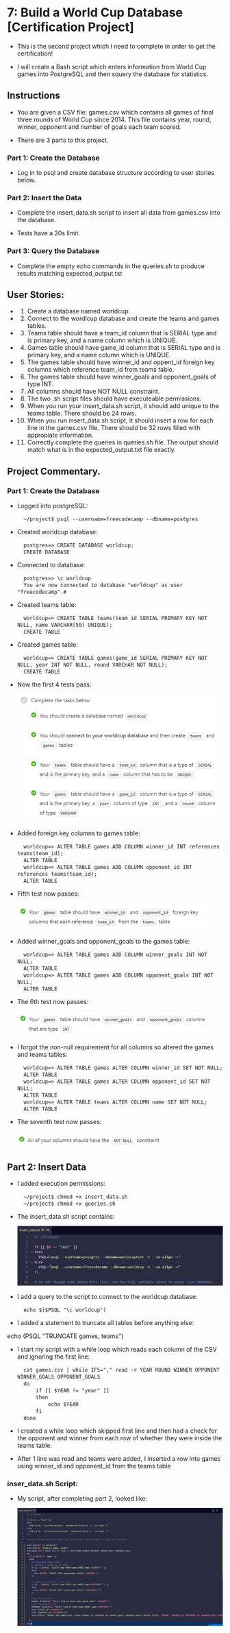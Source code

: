 # 7: Build a World Cup Database [Certification Project]

- This is the second project which I need to complete in order to get the certification!

- I will create a Bash script which enters information from World Cup games into PostgreSQL and then squery the database for statistics.

## Instructions

- You are given a CSV file: games.csv which contains all games of final three rounds of World Cup since 2014. This file contains year, round, winner, opponent and number of goals each team scored.

- There are 3 parts to this project.

### Part 1: Create the Database

- Log in to psql and create database structure according to user stories below.

### Part 2: Insert the Data

- Complete the insert_data.sh script to insert all data from games.csv into the database.

- Tests have a 20s limit.

### Part 3: Query the Database

- Complete the empty echo commands in the queries.sh to produce results matching expected_output.txt

## User Stories:

* 1. Create a database named worldcup.
* 2. Connect to the wordlcup database and create the teams and games tables.
* 3. Teams table should have a team_id column that is SERIAL type and is primary key, and a name column which is UNIQUE.
* 4. Games table should have game_id column that is SERIAL type and is primary key, and a name column which is UNIQUE.
* 5. The games table should have winner_id and oppent_id foreign key columns which reference team_id from teams table.
* 6. The games table should have winner_goals and opponent_goals of type INT.
* 7. All columns should have NOT NULL constraint.
* 8. The  two .sh script files should have executeable permissions.
* 9. When you run your insert_data.sh script, it should add unique to the teams table. There should be 24 rows.
* 10. When you run insert_data.sh script, it should insert a row for each line in the games.csv file. There should be 32 rows filled with appropiate information.
* 11. Correctly complete the queries in queries.sh file. The output should match what is in the expected_output.txt file exactly.


## Project Commentary.

### Part 1: Create the Database

- Logged into postgreSQL:

        ~/project$ psql --username=freecodecamp --dbname=postgres

- Created worldcup database:

        postgres=> CREATE DATABASE worldcup;
        CREATE DATABASE

- Connected to database:

        postgres=> \c worldcup
        You are now connected to database "worldcup" as user "freecodecamp".#

- Created teams table:

        worldcup=> CREATE TABLE teams(team_id SERIAL PRIMARY KEY NOT NULL, name VARCHAR(50) UNIQUE);
        CREATE TABLE

- Created games table:

        worldcup=> CREATE TABLE games(game_id SERIAL PRIMARY KEY NOT NULL, year INT NOT NULL, round VARCHAR NOT NULL);
        CREATE TABLE

- Now the first 4 tests pass:

    ![](2022-12-26-10-26-50.png)

- Added foreign key columns to games table:

        worldcup=> ALTER TABLE games ADD COLUMN winner_id INT references teams(team_id);
        ALTER TABLE
        worldcup=> ALTER TABLE games ADD COLUMN opponent_id INT references teams(team_id);
        ALTER TABLE

- Fifth test now passes:

    ![](2022-12-26-10-30-11.png)
    
- Added winner_goals and opponent_goals to the games table:

        worldcup=> ALTER TABLE games ADD COLUMN winner_goals INT NOT NULL;
        ALTER TABLE
        worldcup=> ALTER TABLE games ADD COLUMN opponent_goals INT NOT NULL;
        ALTER TABLE

- The 6th test now passes:

    ![](2022-12-26-10-33-02.png)

- I forgot the non-null requirement for all columns so altered the games and teams tables:

        worldcup=> ALTER TABLE games ALTER COLUMN winner_id SET NOT NULL;
        ALTER TABLE   
        worldcup=> ALTER TABLE games ALTER COLUMN opponent_id SET NOT NULL;
        ALTER TABLE
        worldcup=> ALTER TABLE teams ALTER COLUMN name SET NOT NULL;
        ALTER TABLE

- The seventh test now passes:

    ![](2022-12-26-10-39-04.png)


## Part 2: Insert Data

- I added execution permissions:

        ~/project$ chmod +x insert_data.sh 
        ~/project$ chmod +x queries.sh 

- The insert_data.sh script contains:

    ![](2022-12-26-10-53-04.png)

- I add a query to the script to connect to the worldcup database:

        echo $($PSQL "\c worldcup")

- I added a statement to truncate all tables before anything else:

echo $($PSQL "TRUNCATE games, teams")

- I start my script with a while loop which reads each column of the CSV and ignoring the first line:

        cat games.csv | while IFS="," read -r YEAR ROUND WINNER OPPONENT WINNER_GOALS OPPONENT_GOALS
        do
            if [[ $YEAR != "year" ]]
            then
                echo $YEAR
            fi
        done

- I created a while loop which skipped first line and then had a check for the opponent and winner from each row of whether they were inside the teams table.

- After 1 line was read and teams were added, I inserted a row into games using winner_id and opponent_id from the teams table

### inser_data.sh Script:

- My script, after completing part 2, looked like:

    ![](2022-12-26-11-49-53.png)